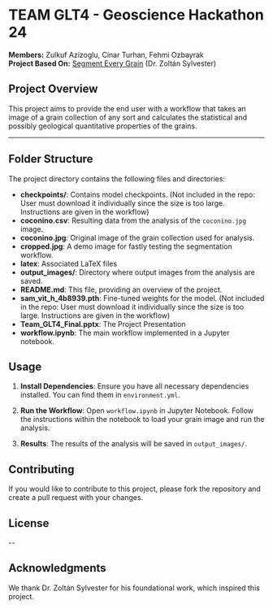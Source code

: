 # TEAM GLT4 - Geoscience Hackathon 24

**Members:** Zulkuf Azizoglu, Cinar Turhan, Fehmi Ozbayrak  
**Project Based On:** [Segment Every Grain](https://github.com/zsylvester/segmenteverygrain) (Dr. Zoltán Sylvester)

## Project Overview

This project aims to provide the end user with a workflow that takes an image of a grain collection of any sort and calculates the statistical and possibly geological quantitative properties of the grains.

---

## Folder Structure

The project directory contains the following files and directories:

- **checkpoints/**: Contains model checkpoints. (Not included in the repo: User must download it individually since the size is too large. Instructions are given in the workflow)
- **coconino.csv**: Resulting data from the analysis of the `coconino.jpg` image.
- **coconino.jpg**: Original image of the grain collection used for analysis.
- **cropped.jpg**: A demo image for fastly testing the segmentation workflow.
- **latex**: Associated LaTeX files
- **output_images/**: Directory where output images from the analysis are saved.
- **README.md**: This file, providing an overview of the project.
- **sam_vit_h_4b8939.pth**: Fine-tuned weights for the model. (Not included in the repo: User must download it individually since the size is too large. Instructions are given in the workflow)
- **Team_GLT4_Final.pptx**: The Project Presentation
- **workflow.ipynb**: The main workflow implemented in a Jupyter notebook.

## Usage

1. **Install Dependencies**: Ensure you have all necessary dependencies installed. You can find them in `environment.yml`.
  
2. **Run the Workflow**: Open `workflow.ipynb` in Jupyter Notebook. Follow the instructions within the notebook to load your grain image and run the analysis.

3. **Results**: The results of the analysis will be saved in `output_images/`. 

## Contributing

If you would like to contribute to this project, please fork the repository and create a pull request with your changes.

## License

--

## Acknowledgments

We thank Dr. Zoltán Sylvester for his foundational work, which inspired this project.
